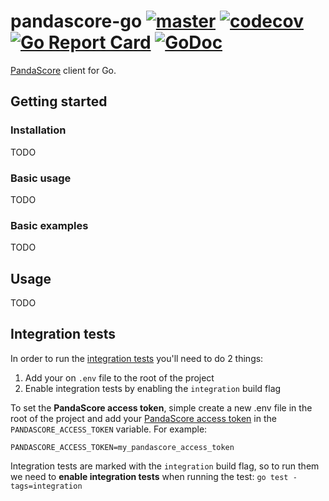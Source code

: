 # pandascore-go [![master](https://github.com/tmbrggmn/pandascore-go/workflows/master/badge.svg?branch=master)](https://github.com/tmbrggmn/pandascore-go/actions?query=workflow%3Amaster) [![codecov](https://codecov.io/gh/tmbrggmn/pandascore-go/branch/master/graph/badge.svg)](https://codecov.io/gh/tmbrggmn/pandascore-go) [![Go Report Card](https://goreportcard.com/badge/github.com/tmbrggmn/pandascore-go)](https://goreportcard.com/report/github.com/tmbrggmn/pandascore-go) [![GoDoc](https://godoc.org/github.com/tmbrggmn/pandascore-go?status.svg)](https://pkg.go.dev/github.com/tmbrggmn/pandascore-go)

[PandaScore](https://pandascore.co) client for Go.

## Getting started

### Installation

TODO

### Basic usage

TODO

### Basic examples

TODO

## Usage

TODO

## Integration tests

In order to run the [integration tests](integration_test.go) you'll need to do 2 things:
 1. Add your on `.env` file to the root of the project 
 2. Enable integration tests by enabling the `integration` build flag

To set the **PandaScore access token**, simple create a new .env file in the root
of the project and add your [PandaScore access token](https://pandascore.co/settings) in the `PANDASCORE_ACCESS_TOKEN` 
variable. For example:

```dotenv
PANDASCORE_ACCESS_TOKEN=my_pandascore_access_token
```

Integration tests are marked with the `integration` build flag, so to run them
we need to **enable integration tests** when running the test: `go test -tags=integration` 
